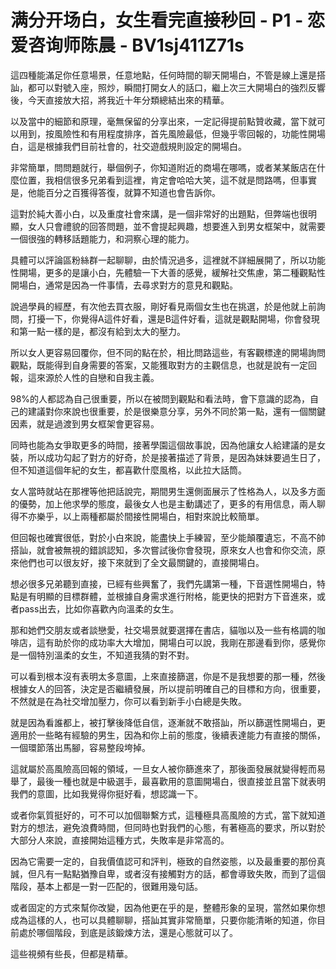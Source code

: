 # 满分开场白，女生看完直接秒回 - P1 - 恋爱咨询师陈晨 - BV1sj411Z71s

這四種能滿足你任意場景，任意地點，任何時間的聊天開場白，不管是線上還是搭訕，都可以對號入座，照炒，瞬間打開女人的話口，繼上次三大開場白的強烈反響後，今天直接放大招，將我近十年分類總結出來的精華。

以及當中的細節和原理，毫無保留的分享出來，一定記得提前點贊收藏，當下就可以用到，按風險性和有用程度排序，首先風險最低，但幾乎零回報的，功能性開場白，這是根據我們目前社會的，社交遊戲規則設定的開場白。

非常簡單，問問題就行，舉個例子，你知道附近的商場在哪嗎，或者某某飯店在什麼位置，我相信很多兄弟看到這裡，肯定會哈哈大笑，這不就是問路嗎，但事實是，他能百分之百獲得答復，就算不知道也會告訴你。

這對於純大善小白，以及重度社會來講，是一個非常好的出題點，但弊端也很明顯，女人只會禮貌的回答問題，並不會提起興趣，想要進入到男女框架中，就需要一個很強的轉移話題能力，和洞察心理的能力。

具體可以評論區粉絲群一起聊聊，由於情況過多，這裡就不詳細展開了，所以功能性開場，更多的是讓小白，先體驗一下大善的感覺，緩解社交焦慮，第二種觀點性開場白，通常是因為一件事情，去尋求對方的意見和觀點。

說過學員的經歷，有次他去買衣服，剛好看見兩個女生也在挑選，於是他就上前詢問，打擾一下，你覺得A這件好看，還是B這件好看，這就是觀點開場，你會發現和第一點一樣的是，都沒有給到太大的壓力。

所以女人更容易回覆你，但不同的點在於，相比問路這些，有客觀標達的開場詢問觀點，既能得到自身需要的答案，又能獲取對方的主觀信息，也就是說有一定回報，這來源於人性的自戀和自我主義。

98%的人都認為自己很重要，所以在被問到觀點和看法時，會下意識的認為，自己的建議對你來說也很重要，於是很樂意分享，另外不同於第一點，還有一個關鍵因素，就是過渡到男女框架會更容易。

同時也能為女爭取更多的時間，接著學園這個故事說，因為他讓女人給建議的是女裝，所以成功勾起了對方的好奇，於是接著描述了背景，是因為妹妹要過生日了，但不知道這個年紀的女生，都喜歡什麼風格，以此拉大話筒。

女人當時就站在那裡等他把話說完，期間男生還側面展示了性格為人，以及多方面的優勢，加上他求學的態度，最後女人也是主動講述了，更多的有用信息，兩人聊得不亦樂乎，以上兩種都屬於間接性開場白，相對來說比較簡單。

但回報也確實很低，對於小白來說，能盡快上手練習，至少能顛覆遺忘，不高不帥搭訕，就會被無視的錯誤認知，多次嘗試後你會發現，原來女人也會和你交流，原來他們也可以很友好，接下來就到了全文最關鍵的，直接開場白。

想必很多兄弟聽到直接，已經有些興奮了，我們先講第一種，下音選性開場白，特點是有明顯的目標群體，並根據自身需求進行附格，能更快的把對方下音進來，或者pass出去，比如你喜歡內向溫柔的女生。

那和她們交朋友或者談戀愛，社交場景就要選擇在書店，貓咖以及一些有格調的咖啡店，這有助於你的成功率大大增加，開場白可以說，我剛在那邊看到你，感覺你是一個特別溫柔的女生，不知道我猜的對不對。

可以看到根本沒有表明太多意圖，上來直接篩選，你是不是我想要的那一種，然後根據女人的回答，決定是否繼續發展，所以提前明確自己的目標和方向，很重要，不然就是在為社交增加壓力，你可以看到新手小白總是失敗。

就是因為看誰都上，被打擊後降低自信，逐漸就不敢搭訕，所以篩選性開場白，更適用於一些略有經驗的男生，因為和你上前的態度，後續表達能力有直接的關係，一個環節落出馬腳，容易整段垮掉。

這就屬於高風險高回報的領域，一旦女人被你篩進來了，那後面發展就變得輕而易舉了，最後一種也就是中級選手，最喜歡用的意圖開場白，很直接並且當下就表明我們的意圖，比如我覺得你挺好看，想認識一下。

或者你氣質挺好的，可不可以加個聯繫方式，這種極具高風險的方式，當下就知道對方的想法，避免浪費時間，但同時也對我們的心態，有著極高的要求，所以對於大部分人來說，直接開始這種方式，失敗率是非常高的。

因為它需要一定的，自我價值認可和評判，極致的自然姿態，以及最重要的那份真誠，但凡有一點點猶豫自卑，或者沒有接觸對方的話，都會導致失敗，而到了這個階段，基本上都是一對一匹配的，很難用幾句話。

或者固定的方式來幫你改變，因為他更在乎的是，整體形象的呈現，當然如果你想成為這樣的人，也可以具體聊聊，搭訕其實非常簡單，只要你能清晰的知道，你目前處於哪個階段，到底是該鍛煉方法，還是心態就可以了。

這些視頻有些長，但都是精華。
